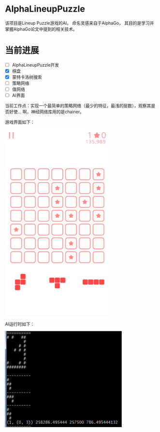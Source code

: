 # AlphaLineupPuzzle

该项目是Lineup Puzzle游戏的AI。
命名灵感来自于AlphaGo，
其目的是学习并掌握AlphaGo论文中提到的相关技术。

# 当前进展

- [ ] AlphaLineupPuzzle开发
 - [x] 棋盘
 - [x] 蒙特卡洛树搜索
 - [ ] 策略网络
 - [ ] 值网络
 - [ ] AI界面

当前工作点：实现一个最简单的策略网络（最少的特征，最浅的层数），观察其是否好使…
啊，神经网络库用的是chainer。

游戏界面如下：

![](./screenshots/game.png)

AI运行时如下：

![](./screenshots/AI.png)
